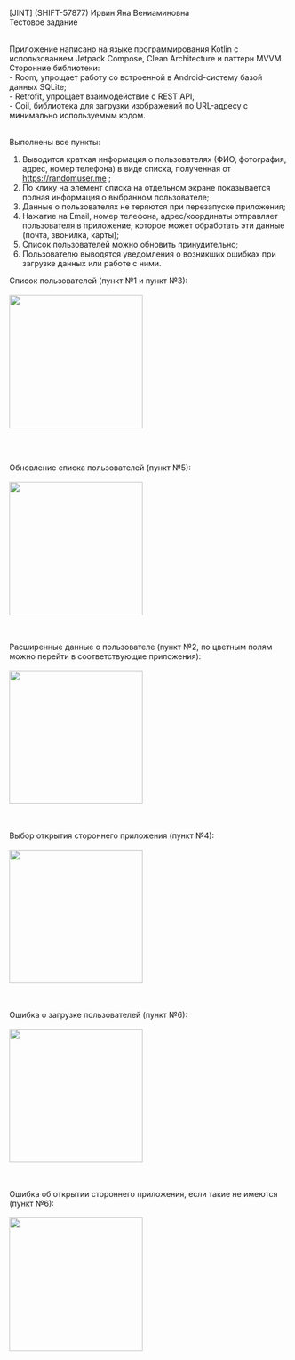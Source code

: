 [JINT] (SHIFT-57877) Ирвин Яна Вениаминовна
<br />
Тестовое задание

<br />
Приложение написано на языке программирования Kotlin с использованием Jetpack Compose, Clean Architecture и паттерн MVVM.
<br />
Сторонние библиотеки:
<br />
- Room, упрощает работу со встроенной в Android-систему базой данных SQLite;
  <br />
- Retrofit, упрощает взаимодействие с REST API,
  <br />
- Coil, библиотека для загрузки изображений по URL-адресу с минимально используемым кодом.
  <br />
  <br />

Выполнены все пункты:
1. Выводится краткая информация о пользователях (ФИО, фотография, адрес, номер
телефона) в виде списка, полученная от https://randomuser.me ;
2. По клику на элемент списка на отдельном экране показывается полная информация о
выбранном пользователе;
3. Данные о пользователях не теряются при перезапуске приложения;
4. Нажатие на Email, номер телефона, адрес/координаты отправляет пользователя в
приложение, которое может обработать эти данные (почта, звонилка, карты);
5. Список пользователей можно обновить принудительно;
6. Пользователю выводятся уведомления о возникших ошибках при загрузке данных или
работе с ними.

Список пользователей (пункт №1 и пункт №3):
<br />
<br />
  <img src="https://github.com/ianairvin/RandomUser/assets/80224528/4ba252a4-93dc-44ff-a6b6-6bb77c20bff3" width="240x108">
  <br />
<br />

<br />

Обновление списка пользователей (пункт №5):
<br />
<br />
  <img src="https://github.com/ianairvin/RandomUser/assets/80224528/bdfd1aa2-a8aa-4043-adaf-88dad67f37de" width="240x108">
  <br />
<br />
<br />

Расширенные данные о пользователе (пункт №2, по цветным полям можно перейти в соответствующие приложения):
<br />
<br />
  <img src="https://github.com/ianairvin/RandomUser/assets/80224528/75977620-d143-468f-8622-01649bad52ee" width="240x108">
  <br />
<br />
<br />

Выбор открытия стороннего приложения (пункт №4):
<br />
<br />
  <img src="https://github.com/ianairvin/RandomUser/assets/80224528/e39baafa-1dcc-4685-afba-7daab373e670" width="240x108">
  <br />
<br />
<br />

Ошибка о загрузке пользователей (пункт №6): 
<br />
<br />
  <img src="https://github.com/ianairvin/RandomUser/assets/80224528/2cf84c4a-b58d-4f14-9765-b9c5146d4c45" width="240x108">
  <br />
<br />
<br />

Ошибка об открытии стороннего приложения, если такие не имеются (пункт №6):
<br />
<br />
  <img src="https://github.com/ianairvin/RandomUser/assets/80224528/e0b3f293-f39a-4502-9a97-2f1941dce924" width="240x108">
  <br />
<br />
<br />
